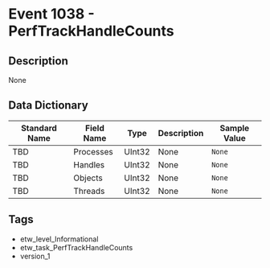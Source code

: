 # Event 1038 - PerfTrackHandleCounts

## Description
None

## Data Dictionary
|Standard Name|Field Name|Type|Description|Sample Value|
|---|---|---|---|---|
|TBD|Processes|UInt32|None|`None`|
|TBD|Handles|UInt32|None|`None`|
|TBD|Objects|UInt32|None|`None`|
|TBD|Threads|UInt32|None|`None`|

## Tags
* etw_level_Informational
* etw_task_PerfTrackHandleCounts
* version_1